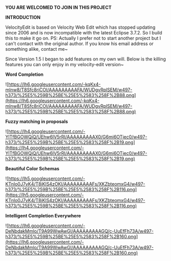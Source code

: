 **YOU ARE WELCOMED TO JOIN IN THIS PROJECT**

**INTRODUCTION**

VelocityEdit is based on Velocity Web Edit which has stopped updating since 2006 and is now incompatible with the latest Eclipse 3.7.2. So I build this to make it go on.
PS: Actually I prefer not to start another project but I can't contact with the original author. If you know his email address or something alike, contact me~

Since Version 1.5 I began to add features on my own will. Below is the killing features you can only enjoy in my velocity-edit version~

**Word Completion**

![https://lh6.googleusercontent.com/-kqKx4-mInw8/T8Sfc8riCOI/AAAAAAAAAFA/WUDgvRplSEM/w497-h373/%25E5%259B%25BE%25E5%2583%258F%2B88.png](https://lh6.googleusercontent.com/-kqKx4-mInw8/T8Sfc8riCOI/AAAAAAAAAFA/WUDgvRplSEM/w497-h373/%25E5%259B%25BE%25E5%2583%258F%2B88.png)

**Fuzzy matching in proposals**

![https://lh4.googleusercontent.com/-YlTfBGOWQiQ/UEhw6lV5rRI/AAAAAAAAAX0/G6mi6OTjec0/w497-h373/%25E5%259B%25BE%25E5%2583%258F%2B19.png](https://lh4.googleusercontent.com/-YlTfBGOWQiQ/UEhw6lV5rRI/AAAAAAAAAX0/G6mi6OTjec0/w497-h373/%25E5%259B%25BE%25E5%2583%258F%2B19.png)

**Beautiful Color Schemas**


![https://lh5.googleusercontent.com/-KTnIo0J7vK4/T8iKlS4zOKI/AAAAAAAAAFs/XKZbteomxG4/w497-h373/%25E5%259B%25BE%25E5%2583%258F%2B116.png](https://lh5.googleusercontent.com/-KTnIo0J7vK4/T8iKlS4zOKI/AAAAAAAAAFs/XKZbteomxG4/w497-h373/%25E5%259B%25BE%25E5%2583%258F%2B116.png)

**Intelligent Completion Everywhere**

![https://lh6.googleusercontent.com/-DeNbdakMmlo/T9A99WwAwGI/AAAAAAAAAGQ/c-UuEfFh73A/w497-h373/%25E5%259B%25BE%25E5%2583%258F%2B160.png](https://lh6.googleusercontent.com/-DeNbdakMmlo/T9A99WwAwGI/AAAAAAAAAGQ/c-UuEfFh73A/w497-h373/%25E5%259B%25BE%25E5%2583%258F%2B160.png)